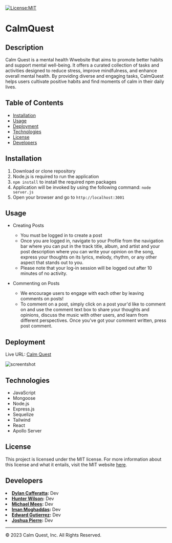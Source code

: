 [![License:MIT](https://img.shields.io/badge/License-MIT-yellow.svg)](https://opensource.org/licenses/MIT)

# CalmQuest

## Description

Calm Quest is a mental health Wwebsite that aims to promote better habits and support mental well-being. It offers a curated collection of  tasks and activities designed to reduce stress, improve mindfulness, and enhance overall mental health. By providing diverse and engaging tasks, CalmQuest helps users cultivate positive habits and find moments of calm in their daily lives.

## Table of Contents

- [Installation](#installation)
- [Usage](#usage)
- [Deployment](#deployment)
- [Technologies](#technologies)
- [License](#license)
- [Developers](#developers)

## Installation

1. Download or clone repository
2. Node.js is required to run the application
3. `npm install` to install the required npm packages
4. Application will be invoked by using the following command: `node server.js`
5. Open your browser and go to `http://localhost:3001`

## Usage
* Creating Posts
  * You must be logged in to create a post
  * Once you are logged in, navigate to your Profile from the navigation bar where you can put in the track title, album, and artist and your post description where you can write your opinion on the song, express your thoughts on its lyrics, melody, rhythm, or any other aspect that stands out to you.
  * Please note that your log-in session will be logged out after 10 minutes of no activity.

* Commenting on Posts
  * We encourage users to engage with each other by leaving comments on posts! 
  * To comment on a post, simply click on a post your'd like to comment on and use the comment text box to share your thoughts and opinions, discuss the music with other users, and learn from different perspectives. Once you've got your comment written, press post comment.

## Deployment
Live URL: <a href="https://">Calm Quest</a>  

![screentshot]()



## Technologies
* JavaScript
* Mongoose
* Node.js
* Express.js
* Sequelize
* Tailwind
* React
* Apollo Server


## License
This project is licensed under the MIT license. For more information about this license and what it entails, visit the MIT website <a href="https://opensource.org/licenses/MIT">here</a>.



## Developers

<li><strong><a href="https://github.com/DylanCaff" target="__blank">Dylan Cafferatta</a>:</strong> Dev</li>

<li><strong><a href="https://github.com/HunterWilson1" target="__blank">Hunter Wilson</a>:</strong> Dev</li>

<li><strong><a href="https://github.com/MichaelMees99" target="__blank">Michael Mees</a>:</strong> Dev</li>

<li><strong><a href="https://github.com/imanmogh" target="__blank">Iman Moghaddas</a>:</strong> Dev</li>

<li><strong><a href="https://github.com/eddieg00 " target="__blank">Edward Gutierrez</a>:</strong> Dev</li>

<li><strong><a href="https://github.com/Minthare" target="__blank">Joshua Pierre</a>:</strong> Dev</li>









- - -  
© 2023 Calm Quest, Inc. All Rights Reserved.